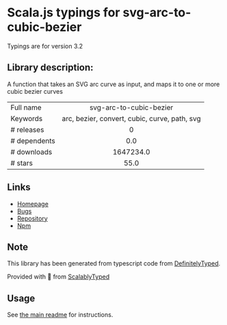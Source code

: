 
# Scala.js typings for svg-arc-to-cubic-bezier

Typings are for version 3.2

## Library description:
A function that takes an SVG arc curve as input, and maps it to one or more cubic bezier curves

|                    |                 |
| ------------------ | :-------------: |
| Full name          | svg-arc-to-cubic-bezier |
| Keywords           | arc, bezier, convert, cubic, curve, path, svg |
| # releases         | 0 |
| # dependents       | 0.0 |
| # downloads        | 1647234.0 |
| # stars            | 55.0 |

## Links
- [Homepage](https://github.com/colinmeinke/svg-arc-to-cubic-bezier#readme)
- [Bugs](https://github.com/colinmeinke/svg-arc-to-cubic-bezier/issues)
- [Repository](https://github.com/colinmeinke/svg-arc-to-cubic-bezier)
- [Npm](https://www.npmjs.com/package/svg-arc-to-cubic-bezier)
    


## Note
This library has been generated from typescript code from [DefinitelyTyped](https://definitelytyped.org).

Provided with :purple_heart: from [ScalablyTyped](https://github.com/oyvindberg/ScalablyTyped)

## Usage
See [the main readme](../../readme.md) for instructions.


